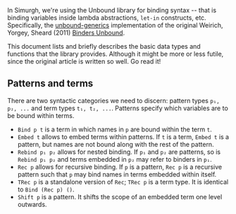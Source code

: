 In Simurgh, we're using the Unbound library for binding syntax -- that is binding
variables inside lambda abstractions, `let-in` constructs, etc. Specifically, the
[unbound-generics](https://hackage.haskell.org/package/unbound-generics)
implementation of the original Weirich, Yorgey, Sheard (2011) [Binders
Unbound](https://www.seas.upenn.edu/~sweirich/papers/icfp11.pdf).

This document lists and briefly describes the basic data types and functions that the
library provides. Although it might be more or less futile, since the original
article is written so well. Go read it!

## Patterns and terms

There are two syntactic categories we need to discern: pattern types `p₁, p₂, ...`
and term types `t₁, t₂, ...`. Patterns specify which variables are to be bound within
terms.

*   `Bind p t` is a term in which names in `p` are bound within the term `t`.
*   `Embed t` allows to embed terms within patterns. If `t` is a term, `Embed t` is
    a pattern, but names are not bound along with the rest of the pattern.
*   `Rebind p₁ p₂` allows for nested binding. If `p₁` and `p₂` are patterns, so is
    `Rebind p₁ p₂` and terms embedded in `p₂` may refer to binders in `p₁`.
*   `Rec p` allows for recursive binding. If `p` is a pattern, `Rec p` is a recursive
    pattern such that `p` may bind names in terms embedded within itself.
*   `TRec p` is a standalone version of `Rec`; `TRec p` is a term type. It is
    identical to `Bind (Rec p) ()`.
*   `Shift p` is a pattern. It shifts the scope of an embedded term one level
    outwards.

